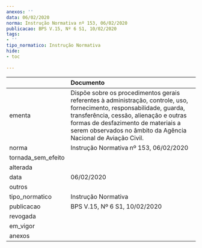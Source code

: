 ```yaml
---
anexos: ''
data: 06/02/2020
norma: Instrução Normativa nº 153, 06/02/2020
publicacao: BPS V.15, Nº 6 S1, 10/02/2020
tags:
- ''
tipo_normatico: Instrução Normativa
hide: 
- toc 
 
---
```


|                    | Documento                                                                                                                                                                                                                                                                |
|:-------------------|:-------------------------------------------------------------------------------------------------------------------------------------------------------------------------------------------------------------------------------------------------------------------------|
| ementa             | Dispõe sobre os procedimentos gerais referentes à administração, controle, uso, fornecimento, responsabilidade, guarda, transferência, cessão, alienação e outras formas de desfazimento de materiais a serem observados no âmbito da Agência Nacional de Aviação Civil. |
| norma              | Instrução Normativa nº 153, 06/02/2020                                                                                                                                                                                                                                   |
| tornada_sem_efeito |                                                                                                                                                                                                                                                                          |
| alterada           |                                                                                                                                                                                                                                                                          |
| data               | 06/02/2020                                                                                                                                                                                                                                                               |
| outros             |                                                                                                                                                                                                                                                                          |
| tipo_normatico     | Instrução Normativa                                                                                                                                                                                                                                                      |
| publicacao         | BPS V.15, Nº 6 S1, 10/02/2020                                                                                                                                                                                                                                            |
| revogada           |                                                                                                                                                                                                                                                                          |
| em_vigor           |                                                                                                                                                                                                                                                                          |
| anexos             |                                                                                                                                                                                                                                                                          |